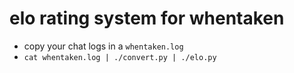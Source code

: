 # elo rating system for whentaken

* copy your chat logs in a `whentaken.log`
* `cat whentaken.log | ./convert.py | ./elo.py`
